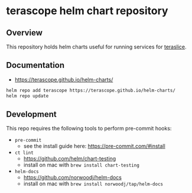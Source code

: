 # terascope helm chart repository

## Overview

This repository holds helm charts useful for running services for [teraslice](https://github.com/terascope/teraslice).

## Documentation

- <https://terascope.github.io/helm-charts/>

```bash
helm repo add terascope https://terascope.github.io/helm-charts/
helm repo update
```

## Development

This repo requires the following tools to perform pre-commit hooks:

- `pre-commit`
  - see the install guide here: <https://pre-commit.com/#install>
- `ct lint`
  - <https://github.com/helm/chart-testing>
  - install on mac with `brew install chart-testing`
- `helm-docs`
  - <https://github.com/norwoodj/helm-docs>
  - install on mac with `brew install norwoodj/tap/helm-docs`